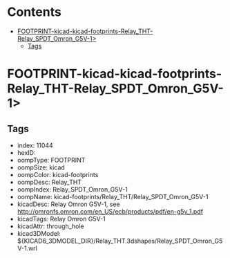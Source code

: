 



Contents
========

* [FOOTPRINT-kicad-kicad-footprints-Relay_THT-Relay_SPDT_Omron_G5V-1>](#footprint-kicad-kicad-footprints-relay_tht-relay_spdt_omron_g5v-1)
	* [Tags](#tags)

# FOOTPRINT-kicad-kicad-footprints-Relay_THT-Relay_SPDT_Omron_G5V-1>

## Tags

- index: 11044
- hexID: 
- oompType: FOOTPRINT
- oompSize: kicad
- oompColor: kicad-footprints
- oompDesc: Relay_THT
- oompIndex: Relay_SPDT_Omron_G5V-1
- oompName: kicad-footprints/Relay_THT/Relay_SPDT_Omron_G5V-1
- kicadDesc: Relay Omron G5V-1, see http://omronfs.omron.com/en_US/ecb/products/pdf/en-g5v_1.pdf
- kicadTags: Relay Omron G5V-1
- kicadAttr: through_hole
- kicad3DModel: ${KICAD6_3DMODEL_DIR}/Relay_THT.3dshapes/Relay_SPDT_Omron_G5V-1.wrl
